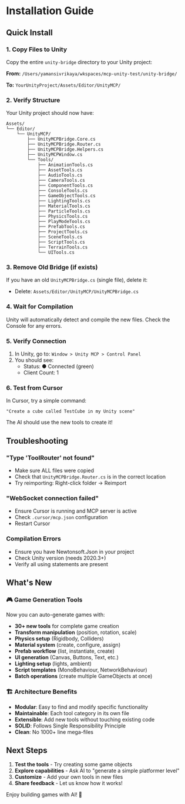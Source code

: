 # Installation Guide

## Quick Install

### 1. Copy Files to Unity

Copy the entire `unity-bridge` directory to your Unity project:

**From:** `/Users/yamansivrikaya/wkspaces/mcp-unity-test/unity-bridge/`

**To:** `YourUnityProject/Assets/Editor/UnityMCP/`

### 2. Verify Structure

Your Unity project should now have:

```
Assets/
└── Editor/
    └── UnityMCP/
        ├── UnityMCPBridge.Core.cs
        ├── UnityMCPBridge.Router.cs
        ├── UnityMCPBridge.Helpers.cs
        ├── UnityMCPWindow.cs
        └── Tools/
            ├── AnimationTools.cs
            ├── AssetTools.cs
            ├── AudioTools.cs
            ├── CameraTools.cs
            ├── ComponentTools.cs
            ├── ConsoleTools.cs
            ├── GameObjectTools.cs
            ├── LightingTools.cs
            ├── MaterialTools.cs
            ├── ParticleTools.cs
            ├── PhysicsTools.cs
            ├── PlayModeTools.cs
            ├── PrefabTools.cs
            ├── ProjectTools.cs
            ├── SceneTools.cs
            ├── ScriptTools.cs
            ├── TerrainTools.cs
            └── UITools.cs
```

### 3. Remove Old Bridge (if exists)

If you have an old `UnityMCPBridge.cs` (single file), delete it:
- Delete: `Assets/Editor/UnityMCP/UnityMCPBridge.cs`

### 4. Wait for Compilation

Unity will automatically detect and compile the new files. Check the Console for any errors.

### 5. Verify Connection

1. In Unity, go to: `Window > Unity MCP > Control Panel`
2. You should see:
   - Status: ● Connected (green)
   - Client Count: 1

### 6. Test from Cursor

In Cursor, try a simple command:
```
"Create a cube called TestCube in my Unity scene"
```

The AI should use the new tools to create it!

## Troubleshooting

### "Type 'ToolRouter' not found"
- Make sure ALL files were copied
- Check that `UnityMCPBridge.Router.cs` is in the correct location
- Try reimporting: Right-click folder → Reimport

### "WebSocket connection failed"
- Ensure Cursor is running and MCP server is active
- Check `.cursor/mcp.json` configuration
- Restart Cursor

### Compilation Errors
- Ensure you have Newtonsoft.Json in your project
- Check Unity version (needs 2020.3+)
- Verify all using statements are present

## What's New

### 🎮 Game Generation Tools

Now you can auto-generate games with:

- **30+ new tools** for complete game creation
- **Transform manipulation** (position, rotation, scale)  
- **Physics setup** (Rigidbody, Colliders)
- **Material system** (create, configure, assign)
- **Prefab workflow** (list, instantiate, create)
- **UI generation** (Canvas, Buttons, Text, etc.)
- **Lighting setup** (lights, ambient)
- **Script templates** (MonoBehaviour, NetworkBehaviour)
- **Batch operations** (create multiple GameObjects at once)

### 🏗️ Architecture Benefits

- **Modular**: Easy to find and modify specific functionality
- **Maintainable**: Each tool category in its own file
- **Extensible**: Add new tools without touching existing code
- **SOLID**: Follows Single Responsibility Principle
- **Clean**: No 1000+ line mega-files

## Next Steps

1. **Test the tools** - Try creating some game objects
2. **Explore capabilities** - Ask AI to "generate a simple platformer level"
3. **Customize** - Add your own tools in new files
4. **Share feedback** - Let us know how it works!

Enjoy building games with AI! 🚀

